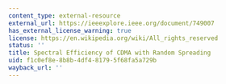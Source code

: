 ```yaml
---
content_type: external-resource
external_url: https://ieeexplore.ieee.org/document/749007
has_external_license_warning: true
license: https://en.wikipedia.org/wiki/All_rights_reserved
status: ''
title: Spectral Efficiency of CDMA with Random Spreading
uid: f1c0ef8e-8b8b-4df4-8179-5f68fa5a729b
wayback_url: ''
---
```

